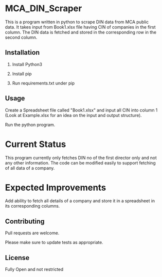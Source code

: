 # MCA_DIN_Scraper

This is a program written in python to scrape DIN data from MCA public data. It takes input from Book1.xlsx file having CIN of companies in the first column. The DIN data is fetched and stored in the corresponding row in the second column.

## Installation

1. Install Python3

2. Install pip

3. Run requirements.txt under pip

## Usage

Create a Spreadsheet file called "Book1.xlsx" and input all CIN into column 1 (Look at Example.xlsx for an idea on the input and output structure).

Run the python program. 

# Current Status
This program currently only fetches DIN no of the first director only and not any other information. The code can be modified easily to support fetching of all data of a company.

# Expected Improvements
Add ability to fetch all details of a company and store it in a spreadsheet in its corresponding columns.

## Contributing
Pull requests are welcome.

Please make sure to update tests as appropriate.

## License
Fully Open and not restricted
